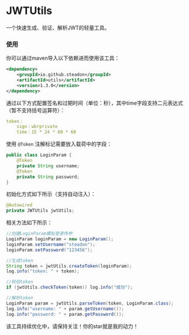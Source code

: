 # JWTUtils
一个快速生成、验证、解析JWT的轻量工具。

### 使用
你可以通过maven导入以下依赖进而使用该工具：

```xml
<dependency>
    <groupId>io.github.steadon</groupId>
    <artifactId>utils</artifactId>
    <version>1.3.0</version> 
</dependency>
```

通过以下方式配置签名和过期时间（单位：秒），其中time字段支持二元表达式（暂不支持括号运算符）：
```yml
token：
    sign：wbrprivate
    time：15 * 24 * 60 * 60
```

使用 `@Token` 注解标记需要放入载荷中的字段：
```java
public class LoginParam {
    @Token
    private String username;
    @Token
    private String password;
}
```

初始化方式如下所示（支持自动注入）：
```java
@Autowired
private JWTUtils jwtUtils;
```

相关方法如下所示：
```java
//创建LoginParam模拟登录传参
LoginParam loginParam = new LoginParam();
loginParam.setUsername("steadon");
loginParam.setPassword("123456");

//生成token
String token = jwtUtils.createToken(loginParam);
log.info("token: " + token);

//校验token
if (jwtUtils.checkToken(token)) log.info("成功");

//解析token
LoginParam param = jwtUtils.parseToken(token, LoginParam.class);
log.info("username: " + param.getUsername());
log.info("password: " + param.getPassword());
```
该工具持续优化中，请保持关注！你的star就是我的动力！

